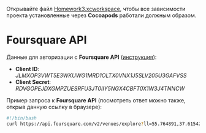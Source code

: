 Открывайте файл [Homework3.xcworkspace](Homework3.xcworkspace), чтобы все зависимости проекта установленные через **Cocoapods** работали должным образом.

# Foursquare API

Данные для авторизации с **Foursquare API** ([инструкция](https://developer.foursquare.com/docs/api/configuration/authentication)):
* **Client ID**: *JLMXOP3VWT5E3WKUWG1MRD1OLTX0VNX1J5SLV205U3GAFVSS*
* **Client Secret**: *RDVGOPEJDXGMPZUESRFU3JT0IIY5NGX4CBFT0X1W3J4TNNCW*

Пример запроса к **Foursquare API** (посмотреть ответ можно также, открыв данную ссылку в браузере):

```bash
#!/bin/bash
curl https://api.foursquare.com/v2/venues/explore?ll=55.764891,37.615425&section=coffee&client_id=JLMXOP3VWT5E3WKUWG1MRD1OLTX0VNX1J5SLV205U3GAFVSS&client_secret=RDVGOPEJDXGMPZUESRFU3JT0IIY5NGX4CBFT0X1W3J4TNNCW&v=20180630
```
